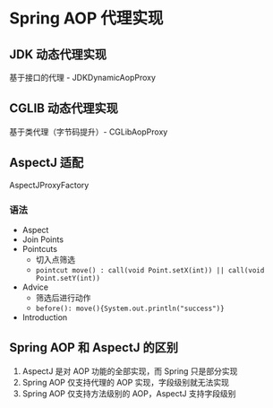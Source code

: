 # Spring AOP 代理实现

## JDK 动态代理实现

基于接口的代理 - JDKDynamicAopProxy



## CGLIB 动态代理实现

基于类代理（字节码提升）- CGLibAopProxy



## AspectJ 适配

AspectJProxyFactory

### 语法

* Aspect
* Join Points
* Pointcuts
  * 切入点筛选
  * `pointcut move() : call(void Point.setX(int)) || call(void Point.setY(int))`
* Advice
  * 筛选后进行动作
  * `before(): move(){System.out.println("success")}`
* Introduction



## Spring AOP 和 AspectJ 的区别

1. AspectJ 是对 AOP 功能的全部实现，而 Spring 只是部分实现
2. Spring AOP 仅支持代理的 AOP 实现，字段级别就无法实现
3. Spring AOP 仅支持方法级别的 AOP，AspectJ 支持字段级别
